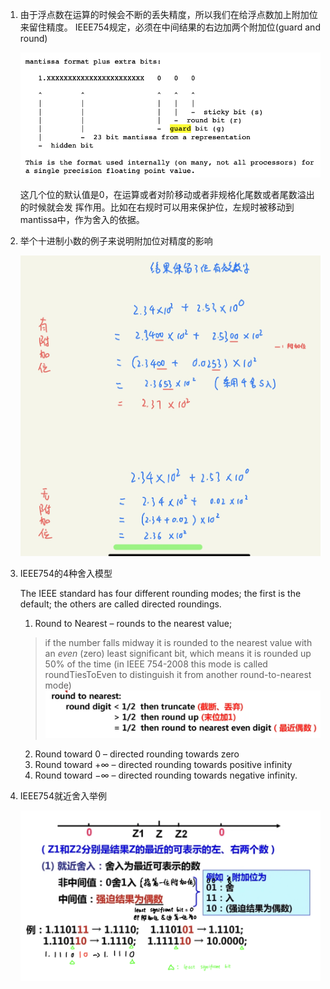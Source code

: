1. 由于浮点数在运算的时候会不断的丢失精度，所以我们在给浮点数加上附加位来留住精度。
   IEEE754规定，必须在中间结果的右边加两个附加位(guard and round)

   ![illustration](https://github.com/SteveLauC/pic/blob/main/Screen%20Shot%202022-03-28%20at%2010.05.26%20AM.png)

   这几个位的默认值是0，在运算或者对阶移动或者非规格化尾数或者尾数溢出的时候就会发
   挥作用。比如在右规时可以用来保护位，左规时被移动到mantissa中，作为舍入的依据。

2. 举个十进制小数的例子来说明附加位对精度的影响
  
   ![note](https://github.com/SteveLauC/pic/blob/main/IMG_1625.jpg)
 

3. IEEE754的4种舍入模型

   The IEEE standard has four different rounding modes; the first is the default;
   the others are called directed roundings.

   1. Round to Nearest – rounds to the nearest value; 
   > if the number falls midway it is rounded to the nearest value with an 
   *even* (zero) least significant bit, which means it is rounded up 50% of the
   time (in IEEE 754-2008 this mode is called roundTiesToEven to distinguish it 
   from another round-to-nearest mode)
    ![ppt](https://github.com/SteveLauC/pic/blob/main/Screen%20Shot%202022-03-28%20at%2010.31.38%20AM.png)

   2. Round toward 0 – directed rounding towards zero
   3. Round toward +∞ – directed rounding towards positive infinity
   4. Round toward −∞ – directed rounding towards negative infinity.

4. IEEE754就近舍入举例
   
   ![note](https://github.com/SteveLauC/pic/blob/main/IMG_9C4BE469E4B2-1.jpeg)
